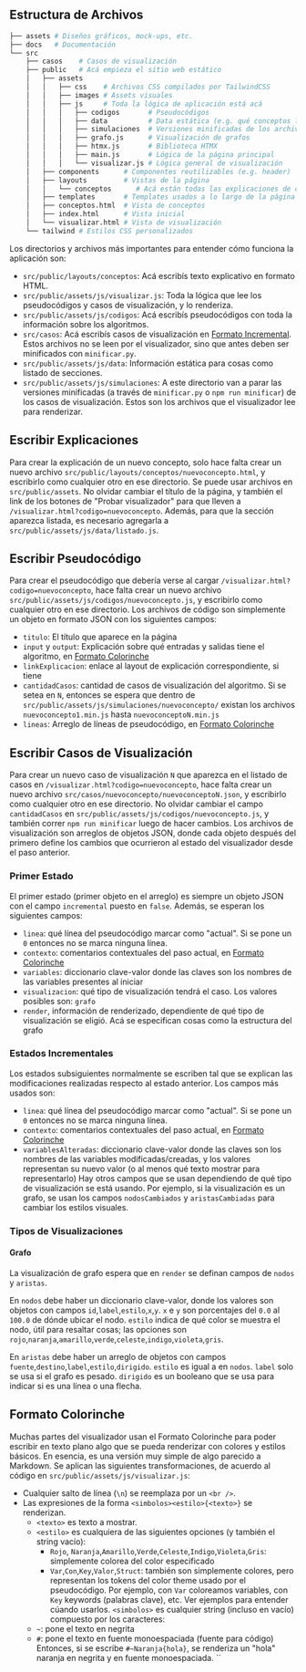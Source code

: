 ## Estructura de Archivos

```python
├── assets # Diseños gráficos, mock-ups, etc.
├── docs   # Documentación
└── src
    ├── casos    # Casos de visualización
    ├── public   # Acá empieza el sitio web estático
    │	├── assets
    │	│	├── css    # Archivos CSS compilados por TailwindCSS
    │	│	├── images # Assets visuales
    │	│	├── js     # Toda la lógica de aplicación está acá
    │	│	│	├── codigos       # Pseudocódigos
    │	│	│	├── data          # Data estática (e.g. qué conceptos listar)
    │	│	│	├── simulaciones  # Versiones minificadas de los archivos en src/casos
    │	│	│	├── grafo.js      # Visualización de grafos
    │	│	│	├── htmx.js       # Biblioteca HTMX
    │	│	│	├── main.js       # Lógica de la página principal
    │	│	│	└── visualizar.js # Lógica general de visualización
    │	├── components      # Componentes reutilizables (e.g. header)
    │	├── layouts         # Vistas de la página
    │	│	└── conceptos      # Acá están todas las explicaciones de conceptos
    │	├── templates       # Templates usados a lo largo de la página
    │	├── conceptos.html  # Vista de conceptos 
    │	├── index.html      # Vista inicial
    │	└── visualizar.html # Vista de visualización
    └── tailwind # Estilos CSS personalizados 
```
Los directorios y archivos más importantes para entender cómo funciona la aplicación son:
* `src/public/layouts/conceptos`: Acá escribís texto explicativo en formato HTML.
* `src/public/assets/js/visualizar.js`: Toda la lógica que lee los pseudocódigos y casos de visualización, y lo renderiza.
* `src/public/assets/js/codigos`: Acá escribís pseudocódigos con toda la información sobre los algoritmos. 
* `src/casos`: Acá escribís casos de visualización en [Formato Incremental](#escribir-casos-de-visualización). Estos archivos no se leen por el visualizador, sino que antes deben ser minificados con `minificar.py`.
* `src/public/assets/js/data`: Información estática para cosas como listado de secciones.
* `src/public/assets/js/simulaciones`: A este directorio van a parar las versiones minificadas (a través de `minificar.py` o `npm run minificar`) de los casos de visualización. Estos son los archivos que el visualizador lee para renderizar.

## Escribir Explicaciones
Para crear la explicación de un nuevo concepto, solo hace falta crear un nuevo archivo `src/public/layouts/conceptos/nuevoconcepto.html`, y escribirlo como cualquier otro en ese directorio. Se puede usar archivos en `src/public/assets`. No olvidar cambiar el título de la página, y también el link de los botones de "Probar visualizador" para que lleven a `/visualizar.html?codigo=nuevoconcepto`. Además, para que la sección aparezca listada, es necesario agregarla a `src/public/assets/js/data/listado.js`.

## Escribir Pseudocódigo
Para crear el pseudocódigo que debería verse al cargar `/visualizar.html?codigo=nuevoconcepto`, hace falta crear un nuevo archivo `src/public/assets/js/codigos/nuevoconcepto.js`, y escribirlo como cualquier otro en ese directorio. Los archivos de código son simplemente un objeto en formato JSON con los siguientes campos:
* `titulo`: El título que aparece en la página
* `input` y `output`: Explicación sobre qué entradas y salidas tiene el algoritmo, en [Formato Colorinche](#formato-colorinche)
* `linkExplicacion`: enlace al layout de explicación correspondiente, si tiene
* `cantidadCasos`: cantidad de casos de visualización del algoritmo. Si se setea en `N`, entonces se espera que dentro de `src/public/assets/js/simulaciones/nuevoconcepto/` existan los archivos `nuevoconcepto1.min.js` hasta `nuevoconceptoN.min.js`
* `lineas`: Arreglo de líneas de pseudocódigo, en [Formato Colorinche](#formato-colorinche)

## Escribir Casos de Visualización
Para crear un nuevo caso de visualización `N` que aparezca en el listado de casos en `/visualizar.html?codigo=nuevoconcepto`, hace falta crear un nuevo archivo `src/casos/nuevoconcepto/nuevoconceptoN.json`, y escribirlo como cualquier otro en ese directorio. No olvidar cambiar el campo `cantidadCasos` en `src/public/assets/js/codigos/nuevoconcepto.js`, y también correr `npm run minificar` luego de hacer cambios. Los archivos de visualización son arreglos de objetos JSON, donde cada objeto después del primero define los cambios que ocurrieron al estado del visualizador desde el paso anterior.

### Primer Estado
El primer estado (primer objeto en el arreglo) es siempre un objeto JSON con el campo `incremental` puesto en `false`. Además, se esperan los siguientes campos:
* `linea`: qué línea del pseudocódigo marcar como "actual". Si se pone un `0` entonces no se marca ninguna línea.
* `contexto`: comentarios contextuales del paso actual, en [Formato Colorinche](#formato-colorinche)
* `variables`: diccionario clave-valor donde las claves son los nombres de las variables presentes al iniciar
* `visualizacion`: qué tipo de visualización tendrá el caso. Los valores posibles son: `grafo`
* `render`, información de renderizado, dependiente de qué tipo de visualización se eligió. Acá se especifican cosas como la estructura del grafo

### Estados Incrementales
Los estados subsiguientes normalmente se escriben tal que se explican las modificaciones realizadas respecto al estado anterior. Los campos más usados son:
* `linea`: qué línea del pseudocódigo marcar como "actual". Si se pone un `0` entonces no se marca ninguna línea.
* `contexto`: comentarios contextuales del paso actual, en [Formato Colorinche](#formato-colorinche)
* `variablesAlteradas`: diccionario clave-valor donde las claves son los nombres de las variables modificadas/creadas, y los valores representan su nuevo valor (o al menos qué texto mostrar para representarlo)
Hay otros campos que se usan dependiendo de qué tipo de visualización se está usando. Por ejemplo, si la visualización es un grafo, se usan los campos `nodosCambiados` y `aristasCambiadas` para cambiar los estilos visuales.

### Tipos de Visualizaciones
#### Grafo
La visualización de grafo espera que en `render` se definan campos de `nodos` y `aristas`.

En `nodos` debe haber un diccionario clave-valor, donde los valores son objetos con campos `id`,`label`,`estilo`,`x`,`y`. `x` e `y` son porcentajes del `0.0` al `100.0` de dónde ubicar el nodo. `estilo` indica de qué color se muestra el nodo, útil para resaltar cosas; las opciones son `rojo`,`naranja`,`amarillo`,`verde`,`celeste`,`indigo`,`violeta`,`gris`.

En `aristas` debe haber un arreglo de objetos con campos `fuente`,`destino`,`label`,`estilo`,`dirigido`. `estilo` es igual a en `nodos`. `label` solo se usa si el grafo es pesado. `dirigido` es un booleano que se usa para indicar si es una línea o una flecha.

## Formato Colorinche
Muchas partes del visualizador usan el Formato Colorinche para poder escribir en texto plano algo que se pueda renderizar con colores y estilos básicos. En esencia, es una versión muy simple de algo parecido a Markdown. Se aplican las siguientes transformaciones, de acuerdo al código en `src/public/assets/js/visualizar.js`:
* Cualquier salto de línea (`\n`) se reemplaza por un `<br />`.
* Las expresiones de la forma `<simbolos><estilo>{<texto>}` se renderizan.
  * `<texto>` es texto a mostrar.
  * `<estilo>` es cualquiera de las siguientes opciones (y también el string vacío):
    * `Rojo`, `Naranja`,`Amarillo`,`Verde`,`Celeste`,`Indigo`,`Violeta`,`Gris`: simplemente colorea del color especificado
    * `Var`,`Con`,`Key`,`Valor`,`Struct`: también son simplemente colores, pero representan los tokens del color theme usado por el pseudocódigo. Por ejemplo, con `Var` coloreamos variables, con `Key` keywords (palabras clave), etc. Ver ejemplos para entender cúando usarlos.
`<simbolos>` es cualquier string (incluso en vacío) compuesto por los caracteres:
  * `~`: pone el texto en negrita
  * `#`: pone el texto en fuente monoespaciada (fuente para código)
Entonces, si se escribe `#~Naranja{hola}`, se renderiza un "hola" naranja en negrita y en fuente monoespaciada.
``
